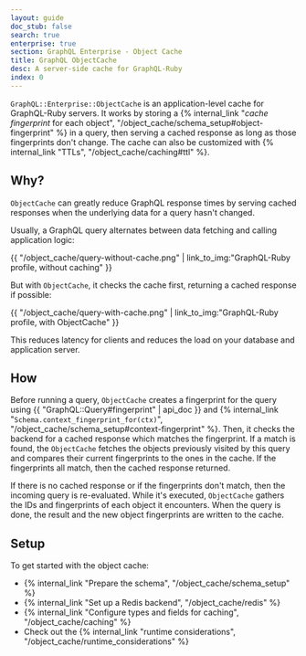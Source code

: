 ```yaml
---
layout: guide
doc_stub: false
search: true
enterprise: true
section: GraphQL Enterprise - Object Cache
title: GraphQL ObjectCache
desc: A server-side cache for GraphQL-Ruby
index: 0
---
```


`GraphQL::Enterprise::ObjectCache` is an application-level cache for GraphQL-Ruby servers. It works by storing a {% internal_link "_cache fingerprint_ for each object", "/object_cache/schema_setup#object-fingerprint" %} in a query, then serving a cached response as long as those fingerprints don't change. The cache can also be customized with {% internal_link "TTLs", "/object_cache/caching#ttl" %}.

## Why?

`ObjectCache` can greatly reduce GraphQL response times by serving cached responses when the underlying data for a query hasn't changed.

Usually, a GraphQL query alternates between data fetching and calling application logic:


{{ "/object_cache/query-without-cache.png" | link_to_img:"GraphQL-Ruby profile, without caching" }}


But with `ObjectCache`, it checks the cache first, returning a cached response if possible:

{{ "/object_cache/query-with-cache.png" | link_to_img:"GraphQL-Ruby profile, with ObjectCache" }}

This reduces latency for clients and reduces the load on your database and application server.

## How

Before running a query, `ObjectCache` creates a fingerprint for the query using {{ "GraphQL::Query#fingerprint" | api_doc }} and {% internal_link "`Schema.context_fingerprint_for(ctx)`", "/object_cache/schema_setup#context-fingerprint" %}. Then, it checks the backend for a cached response which matches the fingerprint. If a match is found, the `ObjectCache` fetches the objects previously visited by this query and compares their current fingerprints to the ones in the cache. If the fingerprints all match, then the cached response returned.

If there is no cached response or if the fingerprints don't match, then the incoming query is re-evaluated. While it's executed, `ObjectCache` gathers the IDs and fingerprints of each object it encounters. When the query is done, the result and the new object fingerprints are written to the cache.

## Setup

To get started with the object cache:

- {% internal_link "Prepare the schema", "/object_cache/schema_setup" %}
- {% internal_link "Set up a Redis backend", "/object_cache/redis" %}
- {% internal_link "Configure types and fields for caching", "/object_cache/caching" %}
- Check out the {% internal_link "runtime considerations", "/object_cache/runtime_considerations" %}
